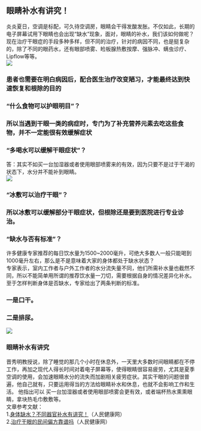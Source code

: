 ## 眼睛补水有讲究！  
炎炎夏日，空调是标配，可久待空调房，眼睛会干得发酸发胀。不仅如此，长期的电子屏幕试用下眼睛也会出现“缺水”现象，面对，眼睛的补水，我们该如何做呢？  
现在治疗干眼症的手段多种多样，但不同的治疗，针对的病因不同，也是挺复杂的，除了不同的眼药水，还有眼部喷雾、睑板腺热敷按摩、强脉冲、螨虫诊疗、Lipflow等等。   
![](http://cdncms.v-keep.cn/wp-content/uploads/2019/08/u31830336682785115630fm26gp0.jpg)  
### 患者也需要在明白病因后，配合医生治疗改变陋习，才能最终达到快速恢复和根除的目的  
### “什么食物可以护眼明目”？  
### 所以当遇到干眼一类的病症时，专门为了补充营养元素去吃这些食物，并不一定能很有效缓解症状  
### “多喝水可以缓解干眼症状”？  
答：其实不如买一台加湿器或者使用眼部喷雾来的有效，因为只要不是过于干渴的状态下，水分并不能补到眼睛。  
![](http://cdncms.v-keep.cn/wp-content/uploads/2019/08/57639AE96B2171D212E30466143A9BB20B709329_size381_w500_h273.gif)  
### “冰敷可以治疗干眼”？  
### 所以冰敷可以缓解部分干眼症状，但根除还是要到医院进行专业诊治。  
### “缺水与否有标准”？  
许多健康专家推荐的每日饮水量为1500~2000毫升，可绝大多数人一般只能喝到1000毫升左右，那么是不是意味着大家的身体都处于缺水状态？  
专家表示，室内工作者与户外工作者的水分流失量不同，他们所需补水量也截然不同，所以不能简单用所谓的推荐饮水量一刀切，需要根据自身的情况差异化补水。至于怎样判断身体是否缺水，专家给出了两条判断的标准。  
### 一是口干。  
### 二是排尿。  
![](http://cdncms.v-keep.cn/wp-content/uploads/2019/08/634-1.jpg)  
### 眼睛补水有讲究  
晋秀明教授说，除了睡觉的那几个小时在休息外，一天里大多数时间眼睛都在不停工作，再加之现代人得长时间对着电子屏幕等，使得眼睛很容易疲劳，尤其是夏季空调的使用，会加速眼睛水分的流失而加剧相关疲劳症状。其实干眼的问题很普遍，他自己就有，只要运用得当的方法给眼睛补水和休息，也就不会影响工作和生活。 他指出可以 买一台加湿器或者使用眼部喷雾会更有效，或者端杯热水熏熏眼睛，拿块热毛巾敷敷等。   
文章参考文献：<br>1.<a href="http://health.people.com.cn/n1/2019/0731/c14739-31266381.html">身体缺水？不同器官补水有讲究！</a>（人民健康网）<br>2.<a href="http://health.people.com.cn/n1/2019/0723/c14739-31250193.html">治疗干眼的民间偏方靠谱吗</a>（人民健康网）  
